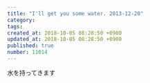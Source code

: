 ```yaml
---
title: "I'll get you some water. 2013-12-20"
category: 
tags: 
created_at: 2018-10-05 08:28:50 +0900
updated_at: 2018-10-05 08:28:50 +0900
published: true
number: 11014
---
```


水を持ってきます

